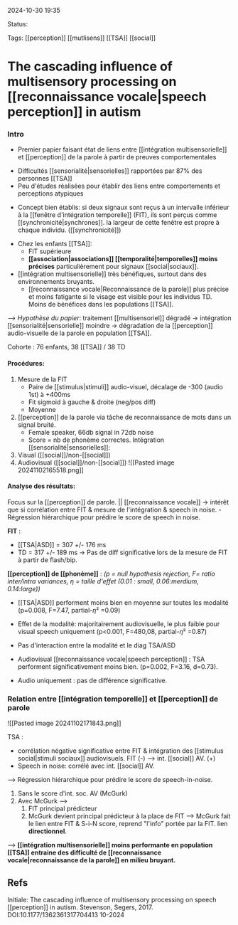 2024-10-30 19:35

Status:

Tags: [[perception]] [[mutlisens]] [[TSA]] [[social]] 

# The cascading influence of multisensory processing on [[reconnaissance vocale|speech perception]] in autism

### Intro

- Premier papier faisant état de liens entre [[intégration multisensorielle]] et [[perception]] de la parole à partir de preuves comportementales
* Difficultés [[sensorialité|sensorielles]] rapportées par 87% des personnes [[TSA]] 
* Peu d'études réalisées pour établir des liens entre comportements et perceptions atypiques

- Concept bien établis: si deux signaux sont reçus à un intervalle inférieur à la [[fenêtre d'intégration temporelle]] (FIT), ils sont perçus comme [[synchronicité|synchrones]]. la largeur de cette fenêtre est propre à chaque individu. ([[synchronicité]])

* Chez les enfants [[TSA]]:
	* FIT supérieure 
	* **[[association|associations]] [[temporalité|temporelles]] moins précises** particulièrement pour signaux [[social|sociaux]].
* [[intégration multisensorielle]] très bénéfiques, surtout dans des environnements bruyants.
	* [[reconnaissance vocale|Reconnaissance de la parole]] plus précise et moins fatigante si le visage est visible pour les individus TD. Moins de bénéfices dans les populations [[TSA]].

--> *Hypothèse du papier*: 
	traitement [[multisensoriel]] dégradé 
		-> intégration [[sensorialité|sensorielle]] moindre 
			-> dégradation de la [[perception]] audio-visuelle de la parole en population [[TSA]].

Cohorte : 76 enfants, 38 [[TSA]] / 38 TD

#### Procédures:
1) Mesure de la FIT
	- Paire de [[stimulus|stimuli]] audio-visuel, décalage de -300 (audio 1st) à +400ms
	- Fit sigmoid à gauche & droite (neg/pos diff)
	- Moyenne
1) [[perception]] de la parole via tâche de reconnaissance de mots dans un signal bruité.
	- Female speaker, 66db signal in 72db noise
	- Score = nb de phonème correctes.
Intégration [[sensorialité|sensorielles]]:
3) Visual ([[social]]/non-[[social]])
4) Audiovisual ([[social]]/non-[[social]])
![[Pasted image 20241102165518.png]]

#### Analyse des résultats:
Focus sur la [[perception]] de parole. || [[reconnaissance vocale]] 
	-> intérêt que si corrélation entre FIT & mesure de l'intégration & speech in noise.
	- Régression hiérarchique pour prédire le score de speech in noise.

**FIT** : 
- [[TSA|ASD]] = 307 +/- 176 ms 
- TD  =  317 +/- 189 ms
-> Pas de diff significative lors de la mesure de FIT à partir de flash/bip.

**[[perception]] de [[phonème]]** :
*(p = null hypothesis rejection, F= ratio inter/intra variances, $\eta$ = taille d'effet (0.01 : small, 0.06:merdium, 0.14:large))*

- [[TSA|ASD]] performent moins bien  en moyenne sur toutes les modalité (p=0.008, F=7.47, partial-$\eta$² =0.09)
- Effet de la modalité: majoritairement audiovisuelle, le plus faible pour visual speech uniquement (p<0.001, F=480,08, partial-$\eta$² =0.87)
- Pas d'interaction entre la modalité et le diag TSA/ASD

- Audiovisual [[reconnaissance vocale|speech perception]] : TSA performent significativement moins bien. (p=0.002, F=3.16, d=0.73).
- Audio uniquement : pas de différence significative.

### Relation entre [[intégration temporelle]] et [[perception]] de parole 

![[Pasted image 20241102171843.png]]

TSA  : 
- corrélation négative significative entre  FIT & intégration des [[stimulus social|stimuli sociaux]] audiovisuels. FIT (-) --> int. [[social]] AV. (+)
- Speech in noise: corrélé avec int. [[social]] AV.

--> Régression hiérarchique pour prédire le score de speech-in-noise. 
1) Sans le score d'int. soc. AV (McGurk) 
2) Avec McGurk
-->
	1) FIT principal prédicteur
	2) McGurk devient principal prédicteur à la place de FIT
--> 
	McGurk fait le lien entre FIT & S-i-N score, reprend "l'info" portée par la FIT. lien **directionnel**.

--> 
**[[intégration multisensorielle]] moins performante en population [[TSA]] entraine des difficulté de [[reconnaissance vocale|reconnaissance de la parole]] en milieu bruyant.**
## Refs
Initiale:
The cascading influence of multisensory processing on speech [[perception]] in autism. Stevenson, Segers, 2017. DOI:10.1177/1362361317704413 10-2024 
